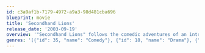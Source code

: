 ```yaml
---
id: c3a9af1b-7179-4972-a9a3-98d481cba696
blueprint: movie
title: 'Secondhand Lions'
release_date: '2003-09-19'
overview: '"Secondhand Lions" follows the comedic adventures of an introverted boy left on the doorstep of a pair of reluctant, eccentric great-uncles, whose exotic remembrances stir the boy''s spirit and re-ignite the men''s lives.'
genres: '[{"id": 35, "name": "Comedy"}, {"id": 18, "name": "Drama"}, {"id": 10751, "name": "Family"}]'
---
```

